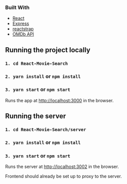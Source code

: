 ### Built With
* [React](https://reactjs.org/)
* [Express](https://expressjs.com/)
* [reactstrap](https://reactstrap.github.io/)
* [OMDb API](https://www.omdbapi.com/)


## Running the project locally

### `1. cd React-Movie-Search`
### `2. yarn install` or `npm install`
### `3. yarn start` or `npm start`

Runs the app at [http://localhost:3000](http://localhost:3000) in the browser.<br />

## Running the server

### `1. cd React-Movie-Search/server`
### `2. yarn install` or `npm install`
### `3. yarn start` or `npm start`

Runs the server at [http;//localhost:3002](http://localhost:3000) in the browser.<br />

Frontend should already be set up to proxy to the server.
